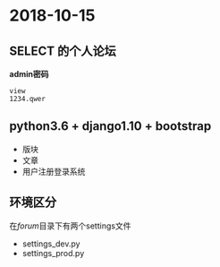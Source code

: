 # 2018-10-15
## SELECT 的个人论坛
**admin密码**
```
view
1234.qwer
```

## python3.6 + django1.10 + bootstrap

* 版块
* 文章
* 用户注册登录系统

## 环境区分

在*forum*目录下有两个settings文件  
* settings_dev.py
* settings_prod.py
